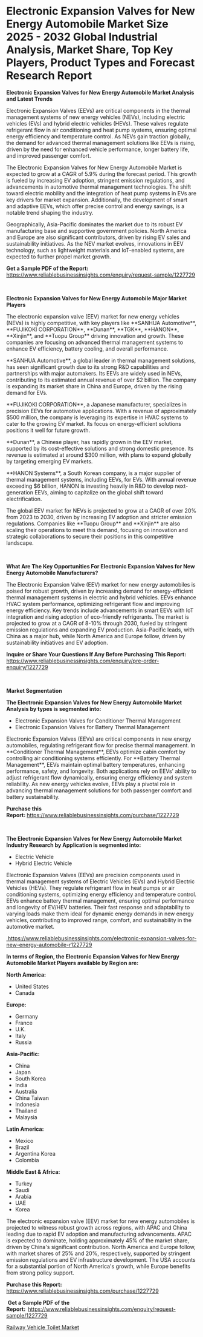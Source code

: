 <p><h1>Electronic Expansion Valves for New Energy Automobile Market Size 2025 - 2032 Global Industrial Analysis, Market Share, Top Key Players, Product Types and Forecast Research Report</h1></p><p><strong>Electronic Expansion Valves for New Energy Automobile Market Analysis and Latest Trends</strong></p>
<p><p>Electronic Expansion Valves (EEVs) are critical components in the thermal management systems of new energy vehicles (NEVs), including electric vehicles (EVs) and hybrid electric vehicles (HEVs). These valves regulate refrigerant flow in air conditioning and heat pump systems, ensuring optimal energy efficiency and temperature control. As NEVs gain traction globally, the demand for advanced thermal management solutions like EEVs is rising, driven by the need for enhanced vehicle performance, longer battery life, and improved passenger comfort.</p><p>The Electronic Expansion Valves for New Energy Automobile Market is expected to grow at a CAGR of 5.9% during the forecast period. This growth is fueled by increasing EV adoption, stringent emission regulations, and advancements in automotive thermal management technologies. The shift toward electric mobility and the integration of heat pump systems in EVs are key drivers for market expansion. Additionally, the development of smart and adaptive EEVs, which offer precise control and energy savings, is a notable trend shaping the industry.</p><p>Geographically, Asia-Pacific dominates the market due to its robust EV manufacturing base and supportive government policies. North America and Europe are also significant contributors, driven by rising EV sales and sustainability initiatives. As the NEV market evolves, innovations in EEV technology, such as lightweight materials and IoT-enabled systems, are expected to further propel market growth.</p></p>
<p><strong>Get a Sample PDF of the Report:&nbsp;</strong> <a href="https://www.reliablebusinessinsights.com/enquiry/request-sample/1227729?utm_campaign=118&utm_medium=2&utm_source=Github&utm_content=ia&utm_term=23012025&utm_id=electronic-expansion-valves-for-new-energy-automobile">https://www.reliablebusinessinsights.com/enquiry/request-sample/1227729</a></p>
<p>&nbsp;</p>
<p><strong>Electronic Expansion Valves for New Energy Automobile Major Market Players</strong></p>
<p><p>The electronic expansion valve (EEV) market for new energy vehicles (NEVs) is highly competitive, with key players like **SANHUA Automotive**, **FUJIKOKI CORPORATION**, **Dunan**, **TGK**, **HANON**, **Xinjin**, and **Tuopu Group** driving innovation and growth. These companies are focusing on advanced thermal management systems to enhance EV efficiency, battery cooling, and overall performance.</p><p>**SANHUA Automotive**, a global leader in thermal management solutions, has seen significant growth due to its strong R&D capabilities and partnerships with major automakers. Its EEVs are widely used in NEVs, contributing to its estimated annual revenue of over $2 billion. The company is expanding its market share in China and Europe, driven by the rising demand for EVs.</p><p>**FUJIKOKI CORPORATION**, a Japanese manufacturer, specializes in precision EEVs for automotive applications. With a revenue of approximately $500 million, the company is leveraging its expertise in HVAC systems to cater to the growing EV market. Its focus on energy-efficient solutions positions it well for future growth.</p><p>**Dunan**, a Chinese player, has rapidly grown in the EEV market, supported by its cost-effective solutions and strong domestic presence. Its revenue is estimated at around $300 million, with plans to expand globally by targeting emerging EV markets.</p><p>**HANON Systems**, a South Korean company, is a major supplier of thermal management systems, including EEVs, for EVs. With annual revenue exceeding $6 billion, HANON is investing heavily in R&D to develop next-generation EEVs, aiming to capitalize on the global shift toward electrification.</p><p>The global EEV market for NEVs is projected to grow at a CAGR of over 20% from 2023 to 2030, driven by increasing EV adoption and stricter emission regulations. Companies like **Tuopu Group** and **Xinjin** are also scaling their operations to meet this demand, focusing on innovation and strategic collaborations to secure their positions in this competitive landscape.</p></p>
<p>&nbsp;</p>
<p><strong>What Are The Key Opportunities For Electronic Expansion Valves for New Energy Automobile Manufacturers?</strong></p>
<p><p>The Electronic Expansion Valve (EEV) market for new energy automobiles is poised for robust growth, driven by increasing demand for energy-efficient thermal management systems in electric and hybrid vehicles. EEVs enhance HVAC system performance, optimizing refrigerant flow and improving energy efficiency. Key trends include advancements in smart EEVs with IoT integration and rising adoption of eco-friendly refrigerants. The market is projected to grow at a CAGR of 8-10% through 2030, fueled by stringent emission regulations and expanding EV production. Asia-Pacific leads, with China as a major hub, while North America and Europe follow, driven by sustainability initiatives and EV adoption.</p></p>
<p><strong>Inquire or Share Your Questions If Any Before Purchasing This Report:</strong> <a href="https://www.reliablebusinessinsights.com/enquiry/pre-order-enquiry/1227729?utm_campaign=118&utm_medium=2&utm_source=Github&utm_content=ia&utm_term=23012025&utm_id=electronic-expansion-valves-for-new-energy-automobile">https://www.reliablebusinessinsights.com/enquiry/pre-order-enquiry/1227729</a></p>
<p>&nbsp;</p>
<p><strong>Market Segmentation</strong></p>
<p><strong>The Electronic Expansion Valves for New Energy Automobile Market Analysis by types is segmented into:</strong></p>
<p><ul><li>Electronic Expansion Valves for Conditioner Thermal Management</li><li>Electronic Expansion Valves for Battery Thermal Management</li></ul></p>
<p><p>Electronic Expansion Valves (EEVs) are critical components in new energy automobiles, regulating refrigerant flow for precise thermal management. In **Conditioner Thermal Management**, EEVs optimize cabin comfort by controlling air conditioning systems efficiently. For **Battery Thermal Management**, EEVs maintain optimal battery temperatures, enhancing performance, safety, and longevity. Both applications rely on EEVs' ability to adjust refrigerant flow dynamically, ensuring energy efficiency and system reliability. As new energy vehicles evolve, EEVs play a pivotal role in advancing thermal management solutions for both passenger comfort and battery sustainability.</p></p>
<p><strong>Purchase this Report:&nbsp;</strong><a href="https://www.reliablebusinessinsights.com/purchase/1227729?utm_campaign=118&utm_medium=2&utm_source=Github&utm_content=ia&utm_term=23012025&utm_id=electronic-expansion-valves-for-new-energy-automobile">https://www.reliablebusinessinsights.com/purchase/1227729</a></p>
<p>&nbsp;</p>
<p><strong>The Electronic Expansion Valves for New Energy Automobile Market Industry Research by Application is segmented into:</strong></p>
<p><ul><li>Electric Vehicle</li><li>Hybrid Electric Vehicle</li></ul></p>
<p><p>Electronic Expansion Valves (EEVs) are precision components used in thermal management systems of Electric Vehicles (EVs) and Hybrid Electric Vehicles (HEVs). They regulate refrigerant flow in heat pumps or air conditioning systems, optimizing energy efficiency and temperature control. EEVs enhance battery thermal management, ensuring optimal performance and longevity of EV/HEV batteries. Their fast response and adaptability to varying loads make them ideal for dynamic energy demands in new energy vehicles, contributing to improved range, comfort, and sustainability in the automotive market.</p></p>
<p><a href="https://www.reliablebusinessinsights.com/electronic-expansion-valves-for-new-energy-automobile-r1227729?utm_campaign=118&utm_medium=2&utm_source=Github&utm_content=ia&utm_term=23012025&utm_id=electronic-expansion-valves-for-new-energy-automobile">&nbsp;https://www.reliablebusinessinsights.com/electronic-expansion-valves-for-new-energy-automobile-r1227729</a></p>
<p><strong>In terms of Region, the Electronic Expansion Valves for New Energy Automobile Market Players available by Region are:</strong></p>
<p>
    <p> <strong> North America: </strong>
        <ul>
            <li>United States</li>
            <li>Canada</li>
        </ul>
        </p> 
    <p> <strong> Europe: </strong>
        <ul>
            <li>Germany</li>
            <li>France</li>
            <li>U.K.</li>
            <li>Italy</li>
            <li>Russia</li>
        </ul>
        </p> 
    <p> <strong> Asia-Pacific: </strong>
        <ul>
            <li>China</li>
            <li>Japan</li>
            <li>South Korea</li>
            <li>India</li>
            <li>Australia</li>
            <li>China Taiwan</li>
            <li>Indonesia</li>
            <li>Thailand</li>
            <li>Malaysia</li>
        </ul>
        </p> 
    <p> <strong> Latin America: </strong>
        <ul>
            <li>Mexico</li>
            <li>Brazil</li>
            <li>Argentina Korea</li>
            <li>Colombia</li>
        </ul>
        </p> 
    <p> <strong> Middle East & Africa: </strong>
        <ul>
            <li>Turkey</li>
            <li>Saudi</li>
            <li>Arabia</li>
            <li>UAE</li>
            <li>Korea</li>
        </ul>
    </p>
    </p>
<p><p>The electronic expansion valve (EEV) market for new energy automobiles is projected to witness robust growth across regions, with APAC and China leading due to rapid EV adoption and manufacturing advancements. APAC is expected to dominate, holding approximately 45% of the market share, driven by China's significant contribution. North America and Europe follow, with market shares of 25% and 20%, respectively, supported by stringent emission regulations and EV infrastructure development. The USA accounts for a substantial portion of North America's growth, while Europe benefits from strong policy support.</p></p>
<p><strong>Purchase this Report: </strong><a href="https://www.reliablebusinessinsights.com/purchase/1227729?utm_campaign=118&utm_medium=2&utm_source=Github&utm_content=ia&utm_term=23012025&utm_id=electronic-expansion-valves-for-new-energy-automobile">https://www.reliablebusinessinsights.com/purchase/1227729</a></p>
<p>&nbsp;<strong>Get a Sample PDF of the Report:&nbsp;&nbsp;</strong><a href="https://www.reliablebusinessinsights.com/enquiry/request-sample/1227729?utm_campaign=118&utm_medium=2&utm_source=Github&utm_content=ia&utm_term=23012025&utm_id=electronic-expansion-valves-for-new-energy-automobile">https://www.reliablebusinessinsights.com/enquiry/request-sample/1227729</a></p>
<p><strong></strong></p>
<p><p><a href="https://github.com/siobhanbusker813/Market-Research-Report-List-1/blob/main/railway-vehicle-toilet-market.md?utm_campaign=118&utm_medium=2&utm_source=Github&utm_content=ia&utm_term=23012025&utm_id=electronic-expansion-valves-for-new-energy-automobile">Railway Vehicle Toilet Market</a></p></p>